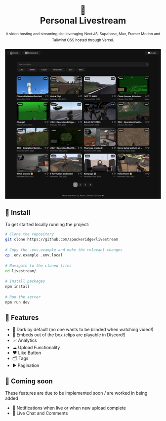 <div align="center">
  <h1>
    🔴
    <br />
    Personal Livestream
    <br />
  </h1>
  <sup>
    A video hosting and streaming site leveraging Next.JS, Supabase, Mux, Framer Motion and Tailwind CSS hosted through Vercel.</em>
    <br />
  </sup>
  <br />
</div>

<div align="center">
  <img width="600" src="https://raw.githubusercontent.com/zpuckeridge/livestream/main/public/site-preview.png" />
</div>

## 🚀 Install

To get started locally running the project:

```bash
# Clone the repository
git clone https://github.com/zpuckeridge/livestream

# Copy the .env.example and make the relevant changes
cp .env.example .env.local

# Navigate to the cloned files
cd livestream/

# Install packages
npm install

# Run the server
npm run dev
```

## 🚩 Features

- 🌙 Dark by default (no one wants to be blinded when watching video!)
- 📡 Embeds out of the box (clips are playable in Discord!)
- 📈 Analytics
- ☁ Upload Functionality
- ♥ Like Button
- 🗂 Tags
- ▶ Pagination

## 👀 Coming soon

These features are due to be implemented soon / are worked in being added

- 💌 Notifications when live or when new upload complete
- 💬 Live Chat and Comments
